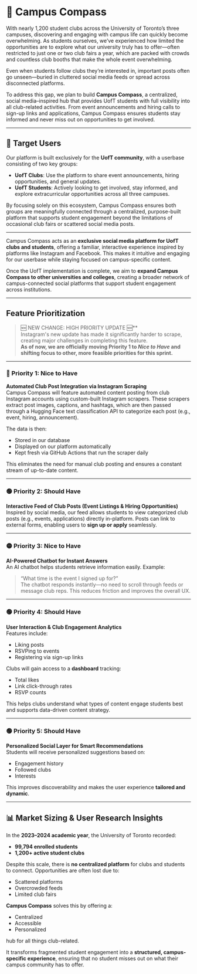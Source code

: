 # 📍 Campus Compass

With nearly 1,200 student clubs across the University of Toronto’s three campuses, discovering and engaging with campus life can quickly become overwhelming. As students ourselves, we’ve experienced how limited the opportunities are to explore what our university truly has to offer—often restricted to just one or two club fairs a year, which are packed with crowds and countless club booths that make the whole event overwhelming.

Even when students follow clubs they’re interested in, important posts often go unseen—buried in cluttered social media feeds or spread across disconnected platforms.

To address this gap, we plan to build **Campus Compass**, a centralized, social media–inspired hub that provides UofT students with full visibility into all club-related activities. From event announcements and hiring calls to sign-up links and applications, Campus Compass ensures students stay informed and never miss out on opportunities to get involved.

---

## 👥 Target Users

Our platform is built exclusively for the **UofT community**, with a userbase consisting of two key groups:

- **UofT Clubs**: Use the platform to share event announcements, hiring opportunities, and general updates.
- **UofT Students**: Actively looking to get involved, stay informed, and explore extracurricular opportunities across all three campuses.

By focusing solely on this ecosystem, Campus Compass ensures both groups are meaningfully connected through a centralized, purpose-built platform that supports student engagement beyond the limitations of occasional club fairs or scattered social media posts.

---

Campus Compass acts as an **exclusive social media platform for UofT clubs and students**, offering a familiar, interactive experience inspired by platforms like Instagram and Facebook. This makes it intuitive and engaging for our userbase while staying focused on campus-specific content.

Once the UofT implementation is complete, we aim to **expand Campus Compass to other universities and colleges**, creating a broader network of campus-connected social platforms that support student engagement across institutions.

---

##  Feature Prioritization

> 🆕 NEW CHANGE: HIGH PRIORITY UPDATE 🆕**  
> Instagram's new update has made it significantly harder to scrape, creating major challenges in completing this feature.  
> **As of now, we are officially moving Priority 1 to _Nice to Have_ and shifting focus to other, more feasible priorities for this sprint.**

---

### 🔴 Priority 1: Nice to Have  
**Automated Club Post Integration via Instagram Scraping**  
Campus Compass will feature automated content posting from club Instagram accounts using custom-built Instagram scrapers. These scrapers extract post images, captions, and hashtags, which are then passed through a Hugging Face text classification API to categorize each post (e.g., event, hiring, announcement).  

The data is then:
- Stored in our database  
- Displayed on our platform automatically  
- Kept fresh via GitHub Actions that run the scraper daily

This eliminates the need for manual club posting and ensures a constant stream of up-to-date content.

---

### 🟢 Priority 2: Should Have  
**Interactive Feed of Club Posts (Event Listings & Hiring Opportunities)**  
Inspired by social media, our feed allows students to view categorized club posts (e.g., events, applications) directly in-platform. Posts can link to external forms, enabling users to **sign up or apply** seamlessly.

---

### 🟡 Priority 3: Nice to Have  
**AI-Powered Chatbot for Instant Answers**  
An AI chatbot helps students retrieve information easily. Example:  
> “What time is the event I signed up for?”  
The chatbot responds instantly—no need to scroll through feeds or message club reps. This reduces friction and improves the overall UX.

---

### 🟢 Priority 4: Should Have  
**User Interaction & Club Engagement Analytics**  
Features include:  
- Liking posts  
- RSVPing to events  
- Registering via sign-up links

Clubs will gain access to a **dashboard** tracking:
- Total likes  
- Link click-through rates  
- RSVP counts

This helps clubs understand what types of content engage students best and supports data-driven content strategy.

---

### 🟢 Priority 5: Should Have  
**Personalized Social Layer for Smart Recommendations**  
Students will receive personalized suggestions based on:
- Engagement history  
- Followed clubs  
- Interests

This improves discoverability and makes the user experience **tailored and dynamic**.

---

## 📊 Market Sizing & User Research Insights

In the **2023–2024 academic year**, the University of Toronto recorded:
- **99,794 enrolled students**
- **1,200+ active student clubs**

Despite this scale, there is **no centralized platform** for clubs and students to connect. Opportunities are often lost due to:
- Scattered platforms
- Overcrowded feeds
- Limited club fairs

**Campus Compass** solves this by offering a:
- Centralized  
- Accessible  
- Personalized  

hub for all things club-related.

It transforms fragmented student engagement into a **structured, campus-specific experience**, ensuring that no student misses out on what their campus community has to offer.
